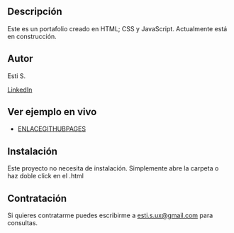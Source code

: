 ## Descripción
Este es un portafolio creado en HTML; CSS y JavaScript.
Actualmente está en construcción.

## Autor
Esti S.

[LinkedIn](https://www.linkedin.com/in/midominio/)

## Ver ejemplo en vivo
- [ENLACEGITHUBPAGES](ENLACEGITHUBPAGES)


## Instalación
Este proyecto no necesita de instalación. Simplemente abre la carpeta o haz doble click en el .html

## Contratación
Si quieres contratarme puedes escribirme a esti.s.ux@gmail.com para consultas.
